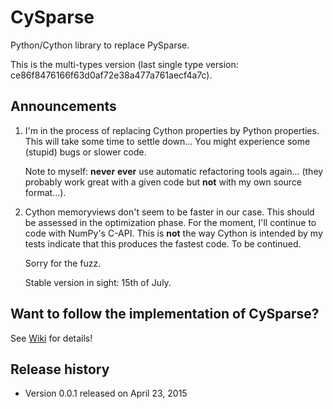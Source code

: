 # CySparse

Python/Cython library to replace PySparse.

This is the multi-types version (last single type version: ce86f8476166f63d0af72e38a477a761aecf4a7c).

## Announcements

1. I'm in the process of replacing Cython properties by Python properties. This will take some time to settle down...
   You might experience some (stupid) bugs or slower code.

   Note to myself: **never** **ever** use automatic refactoring tools again... (they probably work great with a given code but **not** with
   my own source format...).

2. Cython memoryviews don't seem to be faster in our case. This should be assessed in the optimization phase. For the moment, I'll continue
   to code with NumPy's C-API. This is **not** the way Cython is intended by my tests indicate that this produces the fastest code. To be continued.

   Sorry for the fuzz.

   Stable version in sight: 15th of July.

## Want to follow the implementation of CySparse?

See [Wiki](https://github.com/Funartech/cysparse/wiki) for details!

## Release history

- Version 0.0.1 released on April 23, 2015

